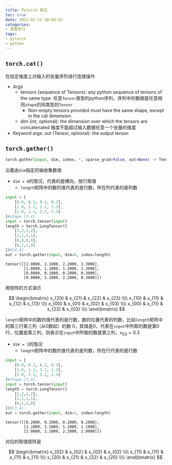 ```yaml
---
title: Pytorch 笔记
toc: true
date: 2022-02-21 10:04:52
categories:
- 深度学习
tags:
- pytorch
- python
---
```


## `torch.cat()`

在给定维度上对输入的张量序列进行连接操作

* Args
  * tensors (sequence of Tensors): any python sequence of tensors of the same type. 任意`Tensor`类型的python序列，序列中的数据是任意相同`shape`的同类型的`Tensor`
    * Non-empty tensors provided must have the same shape, except in the cat dimension.
  * dim (int, optional): the dimension over which the tensors are concatenated 维度不能超过输入数据任意一个张量的维度
* Keyword args: out (Tensor, optional): the output tensor.

## `torch.gather()`

```python
torch.gather(input, dim, index, *, sparse_grad=False, out=None) -> Tensor
```

沿着由`dim`指定的轴收集数值

* `dim = 0`的情况，代表的是横向，按行取值
  * `length`矩阵中的数的值代表的是行数，所在列代表的是列数

```python
input = [
    [0.0, 0.1, 0.2, 0.3],
    [1.0, 1.1, 1.2, 1.3],
    [2.0, 2.1, 2.2, 2.3]
]#shape [3,4]
input = torch.tensor(input)
length = torch.LongTensor([
    [2,2,2,2],
    [1,1,1,1],
    [0,0,0,0],
    [0,1,2,0]
])#[4,4]
out = torch.gather(input, dim=0, index=length)
```

```plaintext
tensor([[2.0000, 2.1000, 2.2000, 2.3000],
        [1.0000, 1.1000, 1.2000, 1.3000],
        [0.0000, 0.1000, 0.2000, 0.3000],
        [0.0000, 1.1000, 2.2000, 0.3000]])
```

用矩阵的方式演示

$$
\begin{bmatrix}
x_{20} & x_{21} & x_{22} & x_{23} \\\\
x_{10} & x_{11} & x_{12} & x_{13} \\\\
x_{00} & x_{01} & x_{02} & x_{03} \\\\
x_{00} & x_{11} & x_{22} & x_{03} \\\\
\end{bmatrix}
$$

`length`矩阵中的数的值代表的是行数，数的位置代表的列数，比如`length`矩阵中的第三行第三列（从0数起）的数 0，其值是0，代表在`input`中所取的数是第0行，位置是第三列，则表示在`input`中所取的数是第三列，$x_{03} = 0.3$

* `dim = 1`的情况
  * `length`矩阵中的数的值代表的是列数，所在行代表的是行数

```python
input = [
    [0.0, 0.1, 0.2, 0.3],
    [1.0, 1.1, 1.2, 1.3],
    [2.0, 2.1, 2.2, 2.3]
]#shape [3,4]
input = torch.tensor(input)
length = torch.LongTensor([
    [2,2,2,2],
    [1,1,1,1],
    [0,1,2,0]
])#[3,4]
out = torch.gather(input, dim=1, index=length)
```

```plaintext
tensor([[0.2000, 0.2000, 0.2000, 0.2000],
        [1.1000, 1.1000, 1.1000, 1.1000],
        [2.0000, 2.1000, 2.2000, 2.0000]])
```

对应的取值矩阵是

$$
\begin{bmatrix}
x_{02} & x_{02} & x_{02} & x_{02} \\\\
x_{11} & x_{11} & x_{11} & x_{11} \\\\
x_{20} & x_{21} & x_{22} & x_{20} \\\\
\end{bmatrix}
$$